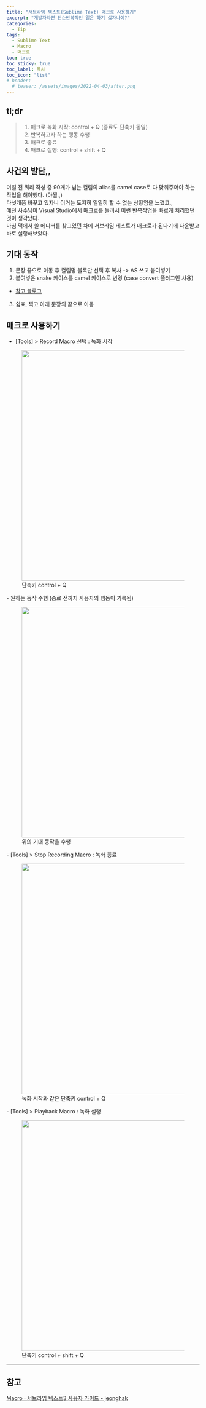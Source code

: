```yaml
---
title: "서브라임 텍스트(Sublime Text) 매크로 사용하기"
excerpt: "개발자라면 단순반복적인 일은 하기 싫자나여?"
categories:
  - Tip
tags:
  - Sublime Text
  - Macro
  - 매크로
toc: true
toc_sticky: true
toc_label: 목차
toc_icon: "list"
# header:
  # teaser: /assets/images/2022-04-03/after.png
---
```

## tl;dr
> 1. 매크로 녹화 시작: control + Q (종료도 단축키 동일)
> 2. 반복하고자 하는 행동 수행
> 3. 매크로 종료
> 4. 매크로 실행: control + shift + Q


## 사건의 발단,,
며칠 전 쿼리 작성 중 90개가 넘는 컬럼의 alias를 camel case로 다 맞춰주어야 하는 작업을 해야했다. (아찔,,) <br>
다섯개쯤 바꾸고 있자니 이거는 도저히 일일히 할 수 없는 상황임을 느꼈고,,<br>
예전 사수님이 Visual Studio에서 매크로를 돌려서 이런 반복작업을 빠르게 처리했던 것이 생각났다. <br>
마침 맥에서 쓸 에디터를 찾고있던 차에 서브라임 테스트가 매크로가 된다기에 다운받고 바로 실행해보았다.

## 기대 동작
1. 문장 끝으로 이동 후 컬럼명 블록만 선택 후 복사 -> AS 쓰고 붙여넣기
2. 붙여넣은 snake 케이스를 camel 케이스로 변경 (case convert 플러그인 사용)
  - [참고 블로그](https://reference-m1.tistory.com/362)
3. 쉼표, 찍고 아래 문장의 끝으로 이동

## 매크로 사용하기
-  [Tools] > Record Macro 선택 : 녹화 시작
  <figure>
    <img src='{{ "/assets/images/2022-05-15/macro1.png" | relative_url }}' width="600" />
    <figcaption> 단축키 control + Q </figcaption>
  </figure>
-  원하는 동작 수행 (종료 전까지 사용자의 행동이 기록됨)
  <figure>
    <img src='{{ "/assets/images/2022-05-15/macro2.png" | relative_url }}' width="600" />
    <figcaption> 위의 기대 동작을 수행 </figcaption>
  </figure>
-  [Tools] > Stop Recording Macro : 녹화 종료
  <figure>
    <img src='{{ "/assets/images/2022-05-15/macro3.png" | relative_url }}' width="600" />
    <figcaption>녹화 시작과 같은 단축키 control + Q </figcaption>
  </figure>
-  [Tools] > Playback Macro : 녹화 실행
  <figure>
    <img src='{{ "/assets/images/2022-05-15/macro.gif" | relative_url }}' width="600" />
    <figcaption> 단축키 control + shift + Q</figcaption>
  </figure>



---
## 참고
[Macro · 서브라임 텍스트3 사용자 가이드 - jeonghak](https://jeonghakhur.gitbooks.io/sublime-text3/content/macro.html)
